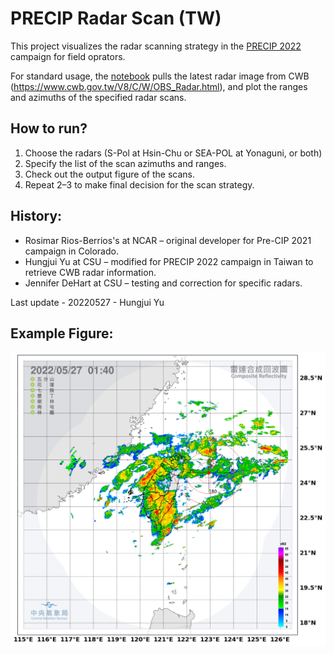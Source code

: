 # PRECIP Radar Scan (TW)

This project visualizes the radar scanning strategy in the [PRECIP 2022](http://precip.org/) campaign for field oprators.

For standard usage, the [notebook](https://github.com/yuhungjui/PRECIP_Radar_Scan_TW/blob/main/PRECIP_radar_scans_userdef.ipynb) pulls the latest radar image from CWB (https://www.cwb.gov.tw/V8/C/W/OBS_Radar.html), and plot the ranges and azimuths of the specified radar scans.

## How to run?
1. Choose the radars (S-Pol at Hsin-Chu or SEA-POL at Yonaguni, or both)
2. Specify the list of the scan azimuths and ranges.
3. Check out the output figure of the scans.
4. Repeat 2–3 to make final decision for the scan strategy.

## History:
* Rosimar Rios-Berrios's at NCAR – original developer for Pre-CIP 2021 campaign in Colorado.
* Hungjui Yu at CSU – modified for PRECIP 2022 campaign in Taiwan to retrieve CWB radar information.
* Jennifer DeHart at CSU – testing and correction for specific radars.

Last update - 20220527 - Hungjui Yu

## Example Figure:

![Example Figure](https://github.com/yuhungjui/PRECIP_Radar_Scan_TW/blob/main/example.png)


